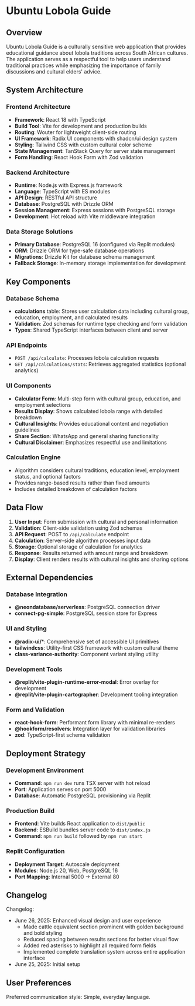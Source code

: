# Ubuntu Lobola Guide

## Overview

Ubuntu Lobola Guide is a culturally sensitive web application that provides educational guidance about lobola traditions across South African cultures. The application serves as a respectful tool to help users understand traditional practices while emphasizing the importance of family discussions and cultural elders' advice.

## System Architecture

### Frontend Architecture
- **Framework**: React 18 with TypeScript
- **Build Tool**: Vite for development and production builds
- **Routing**: Wouter for lightweight client-side routing
- **UI Framework**: Radix UI components with shadcn/ui design system
- **Styling**: Tailwind CSS with custom cultural color scheme
- **State Management**: TanStack Query for server state management
- **Form Handling**: React Hook Form with Zod validation

### Backend Architecture
- **Runtime**: Node.js with Express.js framework
- **Language**: TypeScript with ES modules
- **API Design**: RESTful API structure
- **Database**: PostgreSQL with Drizzle ORM
- **Session Management**: Express sessions with PostgreSQL storage
- **Development**: Hot reload with Vite middleware integration

### Data Storage Solutions
- **Primary Database**: PostgreSQL 16 (configured via Replit modules)
- **ORM**: Drizzle ORM for type-safe database operations
- **Migrations**: Drizzle Kit for database schema management
- **Fallback Storage**: In-memory storage implementation for development

## Key Components

### Database Schema
- **calculations** table: Stores user calculation data including cultural group, education, employment, and calculated results
- **Validation**: Zod schemas for runtime type checking and form validation
- **Types**: Shared TypeScript interfaces between client and server

### API Endpoints
- `POST /api/calculate`: Processes lobola calculation requests
- `GET /api/calculations/stats`: Retrieves aggregated statistics (optional analytics)

### UI Components
- **Calculator Form**: Multi-step form with cultural group, education, and employment selections
- **Results Display**: Shows calculated lobola range with detailed breakdown
- **Cultural Insights**: Provides educational content and negotiation guidelines
- **Share Section**: WhatsApp and general sharing functionality
- **Cultural Disclaimer**: Emphasizes respectful use and limitations

### Calculation Engine
- Algorithm considers cultural traditions, education level, employment status, and optional factors
- Provides range-based results rather than fixed amounts
- Includes detailed breakdown of calculation factors

## Data Flow

1. **User Input**: Form submission with cultural and personal information
2. **Validation**: Client-side validation using Zod schemas
3. **API Request**: POST to `/api/calculate` endpoint
4. **Calculation**: Server-side algorithm processes input data
5. **Storage**: Optional storage of calculation for analytics
6. **Response**: Results returned with amount range and breakdown
7. **Display**: Client renders results with cultural insights and sharing options

## External Dependencies

### Database Integration
- **@neondatabase/serverless**: PostgreSQL connection driver
- **connect-pg-simple**: PostgreSQL session store for Express

### UI and Styling
- **@radix-ui/***: Comprehensive set of accessible UI primitives
- **tailwindcss**: Utility-first CSS framework with custom cultural theme
- **class-variance-authority**: Component variant styling utility

### Development Tools
- **@replit/vite-plugin-runtime-error-modal**: Error overlay for development
- **@replit/vite-plugin-cartographer**: Development tooling integration

### Form and Validation
- **react-hook-form**: Performant form library with minimal re-renders
- **@hookform/resolvers**: Integration layer for validation libraries
- **zod**: TypeScript-first schema validation

## Deployment Strategy

### Development Environment
- **Command**: `npm run dev` runs TSX server with hot reload
- **Port**: Application serves on port 5000
- **Database**: Automatic PostgreSQL provisioning via Replit

### Production Build
- **Frontend**: Vite builds React application to `dist/public`
- **Backend**: ESBuild bundles server code to `dist/index.js`
- **Command**: `npm run build` followed by `npm run start`

### Replit Configuration
- **Deployment Target**: Autoscale deployment
- **Modules**: Node.js 20, Web, PostgreSQL 16
- **Port Mapping**: Internal 5000 → External 80

## Changelog

Changelog:
- June 26, 2025: Enhanced visual design and user experience
  - Made cattle equivalent section prominent with golden background and bold styling
  - Reduced spacing between results sections for better visual flow
  - Added red asterisks to highlight all required form fields
  - Implemented complete translation system across entire application interface
- June 25, 2025: Initial setup

## User Preferences

Preferred communication style: Simple, everyday language.